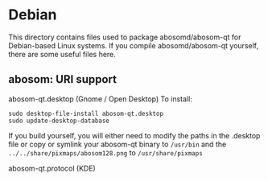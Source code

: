 
Debian
====================
This directory contains files used to package abosomd/abosom-qt
for Debian-based Linux systems. If you compile abosomd/abosom-qt yourself, there are some useful files here.

## abosom: URI support ##


abosom-qt.desktop  (Gnome / Open Desktop)
To install:

	sudo desktop-file-install abosom-qt.desktop
	sudo update-desktop-database

If you build yourself, you will either need to modify the paths in
the .desktop file or copy or symlink your abosom-qt binary to `/usr/bin`
and the `../../share/pixmaps/abosom128.png` to `/usr/share/pixmaps`

abosom-qt.protocol (KDE)

